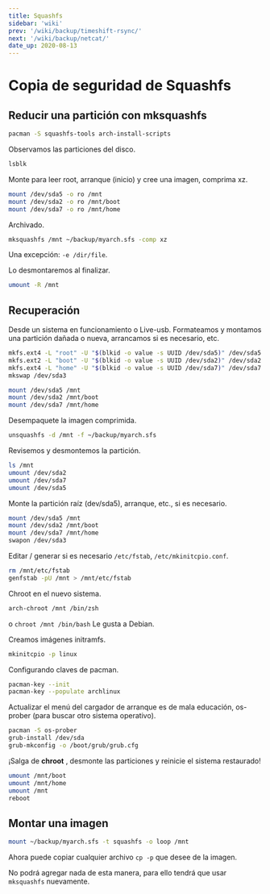 ```yaml
---
title: Squashfs
sidebar: 'wiki'
prev: '/wiki/backup/timeshift-rsync/'
next: '/wiki/backup/netcat/'
date_up: 2020-08-13
---
```


# Copia de seguridad de Squashfs

## Reducir una partición con mksquashfs

```bash
pacman -S squashfs-tools arch-install-scripts
```

Observamos las particiones del disco.

```bash
lsblk
```

Monte para leer root, arranque (inicio) y cree una imagen, comprima xz.

```bash
mount /dev/sda5 -o ro /mnt
mount /dev/sda2 -o ro /mnt/boot
mount /dev/sda7 -o ro /mnt/home
```

Archivado.

```bash
mksquashfs /mnt ~/backup/myarch.sfs -comp xz
```

Una excepción: `-e /dir/file`.

Lo desmontaremos al finalizar.

```bash
umount -R /mnt
```

##  Recuperación

Desde un sistema en funcionamiento o Live-usb. Formateamos y montamos una partición dañada o nueva, arrancamos si es necesario, etc.

```bash
mkfs.ext4 -L "root" -U "$(blkid -o value -s UUID /dev/sda5)" /dev/sda5
mkfs.ext2 -L "boot" -U "$(blkid -o value -s UUID /dev/sda2)" /dev/sda2
mkfs.ext4 -L "home" -U "$(blkid -o value -s UUID /dev/sda7)" /dev/sda7
mkswap /dev/sda3

mount /dev/sda5 /mnt
mount /dev/sda2 /mnt/boot
mount /dev/sda7 /mnt/home
```

Desempaquete la imagen comprimida.

```bash
unsquashfs -d /mnt -f ~/backup/myarch.sfs
```

Revisemos y desmontemos la partición.

```bash
ls /mnt
umount /dev/sda2
umount /dev/sda7
umount /dev/sda5
```

Monte la partición raíz (dev/sda5), arranque, etc., si es necesario.

```bash
mount /dev/sda5 /mnt
mount /dev/sda2 /mnt/boot
mount /dev/sda7 /mnt/home
swapon /dev/sda3
```

Editar / generar si es necesario `/etc/fstab`, `/etc/mkinitcpio.conf`.

```bash
rm /mnt/etc/fstab
genfstab -pU /mnt > /mnt/etc/fstab
```

Chroot en el nuevo sistema.

```bash
arch-chroot /mnt /bin/zsh
```

o `chroot /mnt /bin/bash` Le gusta a Debian.

Creamos imágenes initramfs.

```bash
mkinitcpio -p linux
```

Configurando claves de pacman.

```bash
pacman-key --init
pacman-key --populate archlinux
```

Actualizar el menú del cargador de arranque es de mala educación, os-prober (para buscar otro sistema operativo).

```bash
pacman -S os-prober
grub-install /dev/sda
grub-mkconfig -o /boot/grub/grub.cfg
```

¡Salga de **chroot** , desmonte las particiones y reinicie el sistema restaurado!

```bash
umount /mnt/boot
umount /mnt/home
umount /mnt
reboot
```

## Montar una imagen

```bash
mount ~/backup/myarch.sfs -t squashfs -o loop /mnt
```

Ahora puede copiar cualquier archivo `cp -p` que desee de la imagen.

No podrá agregar nada de esta manera, para ello tendrá que usar `mksquashfs` nuevamente.
